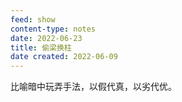 ```yaml
---
feed: show
content-type: notes
date: 2022-06-23
title: 偷梁换柱
date created: 2022-06-09
---
```

比喻暗中玩弄手法，以假代真，以劣代优。
